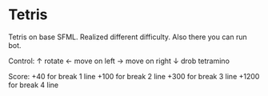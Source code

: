# Tetris
Tetris on base SFML. Realized different difficulty. Also there you can run bot.

Control:
↑ rotate
← move on left
→ move on right
↓ drob tetramino

Score:
+40 for break 1 line
+100 for break 2 line
+300 for break 3 line
+1200 for break 4 line
